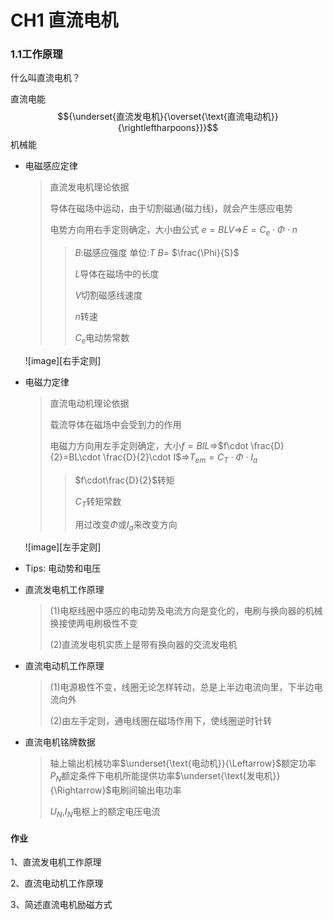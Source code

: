 # CH1 直流电机

### 1.1工作原理 

什么叫直流电机？

直流电能$${\underset{直流发电机}{\overset{\text{直流电动机}}{\rightleftharpoons}}}$$机械能

* 电磁感应定律

  > 直流发电机理论依据
  >
  > 导体在磁场中运动，由于切割磁通(磁力线)，就会产生感应电势
  >
  > 电势方向用右手定则确定，大小由公式 $e=BLV$$\Rightarrow$$E=C_{e}\cdot\Phi\cdot n$
  >
  > > $B$:磁感应强度 单位:$T$ $B=$  $\frac{\Phi}{S}$
  > >
  > > $L$导体在磁场中的长度
  > >
  > > $V$切割磁感线速度
  > >
  > > $n$转速
  > >
  > > $C_e$电动势常数

  ![image][右手定则]

* 电磁力定律

  > 直流电动机理论依据
  >
  > 载流导体在磁场中会受到力的作用
  >
  > 电磁力方向用左手定则确定，大小$f=BIL$$\Rightarrow$$f\cdot \frac{D}{2}=BL\cdot \frac{D}{2}\cdot I$$\Rightarrow$$T_{em}=C_T\cdot \Phi \cdot I_a$
  >
  > > $f\cdot\frac{D}{2}$转矩
  > >
  > > $C_T$转矩常数
  > >
  > > 用过改变$\Phi$或$I_a$来改变方向

  ![image][左手定则]

* Tips: 电动势和电压

* 直流发电机工作原理

  > (1)电枢线圈中感应的电动势及电流方向是变化的，电刷与换向器的机械换接使两电刷极性不变
  >
  > (2)直流发电机实质上是带有换向器的交流发电机

* 直流电动机工作原理

  > (1)电源极性不变，线圈无论怎样转动，总是上半边电流向里，下半边电流向外
  >
  > (2)由左手定则，通电线圈在磁场作用下，使线圈逆时针转

* 直流电机铭牌数据

  > 轴上输出机械功率$\underset{\text{电动机}}{\Leftarrow}$额定功率$P_N$额定条件下电机所能提供功率$\underset{\text{发电机}}{\Rightarrow}$电刷间输出电功率
  >
  > $U_N$,$I_N$电枢上的额定电压电流

#### 作业

1、直流发电机工作原理

2、直流电动机工作原理

3、简述直流电机励磁方式